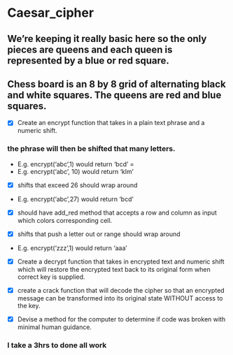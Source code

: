 # Caesar_cipher

## We’re keeping it really basic here so the only pieces are queens and each queen is represented by a blue or red square.
## Chess board is an 8 by 8 grid of alternating black and white squares. The queens are red and blue squares.

- [x] Create an encrypt function that takes in a plain text phrase and a numeric shift.
### the phrase will then be shifted that many letters.
- E.g. encrypt(‘abc’,1) would return ‘bcd’ =
- E.g. encrypt(‘abc’, 10) would return ‘klm’

- [x] shifts that exceed 26 should wrap around
- E.g. encrypt(‘abc’,27) would return ‘bcd’
- [x] should have add_red method that accepts a row and column as input which colors corresponding cell.

- [x] shifts that push a letter out or range should wrap around
- E.g. encrypt(‘zzz’,1) would return ‘aaa’

- [x] Create a decrypt function that takes in encrypted text and numeric shift which will restore the encrypted text back to its original form when correct key is supplied.

- [x] create a crack function that will decode the cipher so that an encrypted message can be transformed into its original state WITHOUT access to the key.
- [x] Devise a method for the computer to determine if code was broken with minimal human guidance.


### I take a 3hrs to done all work